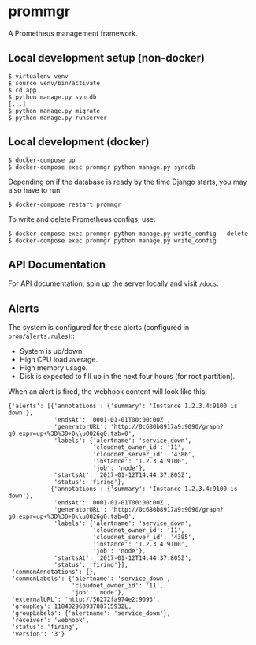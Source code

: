# prommgr
A Prometheus management framework.


## Local development setup (non-docker)

```
$ virtualenv venv
$ source venv/bin/activate
$ cd app
$ python manage.py syncdb
[...]
$ python manage.py migrate
$ python manage.py runserver
```

## Local development (docker)

```
$ docker-compose up
$ docker-compose exec prommgr python manage.py syncdb
```

Depending on if the database is ready by the time Django starts, you may also have to run:
```
$ docker-compose restart prommgr
```

To write and delete Prometheus configs, use:

```
$ docker-compose exec prommgr python manage.py write_config --delete
$ docker-compose exec prommgr python manage.py write_config
```

## API Documentation

For API documentation, spin up the server locally and visit `/docs`.

## Alerts

The system is configured for these alerts (configured in `prom/alerts.rules`)::

 * System is up/down.
 * High CPU load average.
 * High memory usage.
 * Disk is expected to fill up in the next four hours (for root partition).

When an alert is fired, the webhook content will look like this:

```
{'alerts': [{'annotations': {'summary': 'Instance 1.2.3.4:9100 is down'},
             'endsAt': '0001-01-01T00:00:00Z',
             'generatorURL': 'http://0c680b8917a9:9090/graph?g0.expr=up+%3D%3D+0\\u0026g0.tab=0',
             'labels': {'alertname': 'service_down',
                        'cloudnet_owner_id': '11',
                        'cloudnet_server_id': '4386',
                        'instance': '1.2.3.4:9100',
                        'job': 'node'},
             'startsAt': '2017-01-12T14:44:37.805Z',
             'status': 'firing'},
            {'annotations': {'summary': 'Instance 1.2.3.4:9100 is down'},
             'endsAt': '0001-01-01T00:00:00Z',
             'generatorURL': 'http://0c680b8917a9:9090/graph?g0.expr=up+%3D%3D+0\\u0026g0.tab=0',
             'labels': {'alertname': 'service_down',
                        'cloudnet_owner_id': '11',
                        'cloudnet_server_id': '4385',
                        'instance': '1.2.3.4:9100',
                        'job': 'node'},
             'startsAt': '2017-01-12T14:44:37.805Z',
             'status': 'firing'}],
 'commonAnnotations': {},
 'commonLabels': {'alertname': 'service_down',
                  'cloudnet_owner_id': '11',
                  'job': 'node'},
 'externalURL': 'http://56272fa974e2:9093',
 'groupKey': 11840296893788715932L,
 'groupLabels': {'alertname': 'service_down'},
 'receiver': 'webhook',
 'status': 'firing',
 'version': '3'}
```
